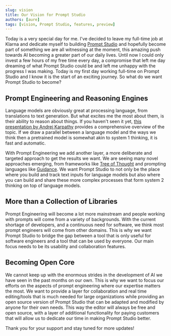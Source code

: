 ```yaml
---
slug: vision
title: Our Vision for Prompt Studio
authors: [aure]
tags: [vision, Prompt Studio, features, preview]
---
```


Today is a very special day for me. I've decided to leave my full-time job at Klarna and dedicate myself to building [Prompt Studio](https://prompt.studio) and hopefully become part of something we are all witnessing at the moment, this amazing push towards AI becoming a greater part of our daily lives. Until now I could only invest a few hours of my free time every day, a compromise that left me day dreaming of what Prompt Studio could be and left me unhappy with the progress I was making. Today is my first day working full-time on Prompt Studio and I know it is the start of an exciting journey. So what do we want Prompt Studio to become?

## Prompt Engineering and Reasoning Engines

Language models are obviously great at processing language, from translations to text generation. But what excites me the most about them, is their ability to reason about things. If you haven't seen it yet, [this presentation by Andrej Karpathy](https://www.youtube.com/watch?v=bZQun8Y4L2A) provides a comprehensive overview of the topic. If we draw a parallel between a language model and the ways we think then a pretrained model is somewhat akin to system 1 thinking, it is fast and automatic.

With Prompt Engineering we add another layer, a more deliberate and targeted approach to get the results we want. We are seeing many novel approaches emerging, from frameworks like [Tree of Thought](https://arxiv.org/abs/2305.10601) and prompting languages like [Guidance](https://github.com/microsoft/guidance). We want Prompt Studio to not only be the place where you build and track text inputs for language models but also where you can build and share these more complex processes that form system 2 thinking on top of language models.

## More than a Collection of Libraries

Prompt Engineering will become a lot more mainstream and people working with prompts will come from a variety of backgrounds. With the current shortage of developers, and a continuous need for software, we think most prompt engineers will come from other domains. This is why we want Prompt Studio to bridge the gap between a tool that is only useful for software engineers and a tool that can be used by everyone. Our main focus needs to be its usability and collaboration features.

## Becoming Open Core

We cannot keep up with the enormous strides in the development of AI we have seen in the past months on our own. This is why we want to focus our efforts on the aspects of prompt engineering where our expertise matters the most. We want to provide a layer for collaboration and real time editing/tools that is much needed for large organizations while providing an open source version of Prompt Studio that can be adapted and modified by anyone for their own needs. This way the editor will always be free and open source, with a layer of additional functionality for paying customers that will allow us to dedicate our time in making Prompt Studio better.

Thank you for your support and stay tuned for more updates!
